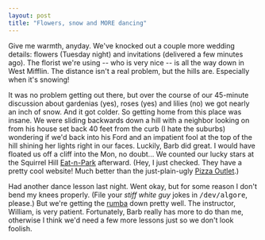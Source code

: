 ```yaml
---
layout: post
title: "Flowers, snow and MORE dancing"
---
```




Give me warmth, anyday. We've knocked out a couple more wedding details: flowers (Tuesday night) and invitations (delivered a few minutes ago). The florist we're using -- who is very nice -- is all the way down in West Mifflin. The distance isn't a real problem, but the hills are. Especially when it's snowing!

<p>It was no problem getting out there, but over the course of our 45-minute discussion about gardenias (yes), roses (yes) and lilies (no) we got nearly an inch of snow. And it got colder. So getting home from this place was insane. We were sliding backwards down a hill with a neighbor looking on from his house set back 40 feet from the curb (I hate the suburbs) wondering if we'd back into his Ford and an impatient fool at the top of the hill shining her lights right in our faces. Luckily, Barb did great. I would have floated us off a cliff into the Mon, no doubt... We counted our lucky stars at the Squirrel Hill <a href="http://www.eatnpark.com/">Eat-n-Park</a> afterward. (Hey, I just checked. They have a pretty cool website! Much better than the just-plain-ugly <a href="http://www.pizzaoutlet.com/">Pizza Outlet</a>.)</p>

<p>Had another dance lesson last night. Went okay, but for some reason I don't bend my knees properly. (File your <em>stiff white guy</em> jokes in <tt>/dev/algore</tt>, please.) But we're getting the <a href="http://www.arthurmurray.com/r.htm">rumba</a> down pretty well. The instructor, William, is very patient. Fortunately, Barb really has more to do than me, otherwise I think we'd need a few more lessons just so we don't look foolish.</p>


